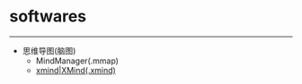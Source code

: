 
# softwares

----

* 思维导图(脑图)
    * MindManager(.mmap)
    * [xmind|XMind(.xmind)](xmind|XMind(.xmind).md)
